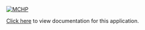 [![MCHP](https://raw.githubusercontent.com/wiki/Microchip-MPLAB-Harmony/Microchip-MPLAB-Harmony.github.io/images/microchip_logo.png)](https://www.microchip.com)

[Click here](https://onlinedocs.microchip.com/v2/keyword-lookup?keyword=CORE_APPS_PIC32CK_SG_GC_SPI_DRIVER_ASYNCHRONOUS_SELF_LLOPBACK_MULTI_CLIENT&redirect=true) to view documentation for this application.